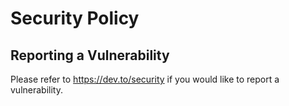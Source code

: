 # Security Policy

## Reporting a Vulnerability

Please refer to https://dev.to/security if you would like to report a vulnerability.
